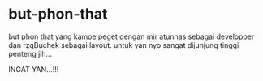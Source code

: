 but-phon-that
=============

but phon that yang kamoe peget dengan mir atunnas sebagai developper dan rzqBuchek sebagai layout.
untuk yan nyo sangat dijunjung tinggi penteng jih...


INGAT YAN...!!!
